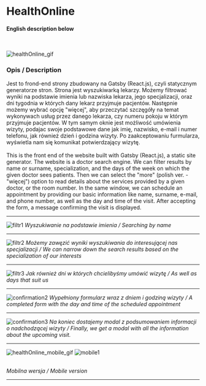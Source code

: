 # HealthOnline
#### English description below

<br>

![healthOnline_gif](https://github.com/Kicknee/HealthOnline/assets/47301333/a2e8607b-1bdf-4e3d-90ca-458b9d2dcd7c)

### Opis / Description

Jest to frond-end strony zbudowany na Gatsby (React.js), czyli statycznym generatorze stron. Strona jest wyszukiwarką lekarzy. Możemy filtrować wyniki na podstawie imienia lub nazwiska lekarza, jego specjalizacji, oraz dni tygodnia w których dany lekarz przyjmuje pacjentów. Następnie możemy wybrać opcję "więcej", aby przeczytać szczęgóły na temat wykonywach usług przez danego lekarza, czy numeru pokoju w którym przyjmuje pacjentów. W tym samym oknie jest możliwość umówienia wizyty, podajac swoje podstawowe dane jak imię, nazwisko, e-mail i numer telefonu, jak również dzień i godzina wizyty. Po zaakceptowaniu furmularza, wyświetla nam się komunikat potwierdzający wizytę.
<br><br>
This is the front end of the website built with Gatsby (React.js), a static site generator. The website is a doctor search engine. We can filter results by name or surname, specialization, and the days of the week on which the given doctor sees patients. Then we can select the "more" (polish ver. - "więcej") option to read details about the services provided by a given doctor, or the room number. In the same window, we can schedule an appointment by providing our basic information like name, surname, e-mail, and phone number, as well as the day and time of the visit. After accepting the form, a message confirming the visit is displayed.

---

![filtr1](https://github.com/Kicknee/HealthOnline/assets/47301333/0f598d39-ade6-4909-9173-55e77675f521)
*Wyszukiwanie na podstawie imienia / Searching by name*

---

![filtr2](https://github.com/Kicknee/HealthOnline/assets/47301333/8192918e-4f4f-4342-912a-39ecc07390a5)
*Możemy zawęzić wyniki wyszukiwania do interesującej nas specjalizacji / We can narrow down the search results based on the specialization of our interests*

---

![filtr3](https://github.com/Kicknee/HealthOnline/assets/47301333/dbcda6b3-5a03-4e20-b1fd-ef1e96548511)
*Jak również dni w których chcielibyśmy umówić wizytę / As well as days that suit us*

---

![confirmation2](https://github.com/Kicknee/HealthOnline/assets/47301333/c5a948b9-a92e-48dd-80d5-55d51bc50c18)
*Wypełniony formularz wraz z dniem i godziną wizyty / A completed form with the day and time of the scheduled appointment*

---

![confirmation3](https://github.com/Kicknee/HealthOnline/assets/47301333/650a085b-4912-4aa5-a0e5-71bce2b960a4)
*Na koniec dostajemy modal z podsumowaniem informacji o nadchodzącej wizyty / 
Finally, we get a modal with all the information about the upcoming visit.*

---

![healthOnline_mobile_gif](https://github.com/Kicknee/HealthOnline/assets/47301333/477cb299-da96-4cbb-8ae1-c85151585a65)
![mobile1](https://github.com/Kicknee/HealthOnline/assets/47301333/aa430136-090d-4557-b73b-01a79237ffe6)

<br>*Mobilna wersja / Mobile version*

---
